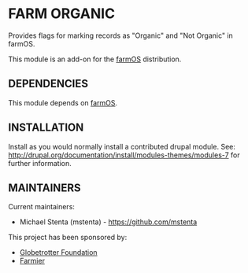 FARM ORGANIC
============

Provides flags for marking records as "Organic" and "Not Organic" in farmOS.

This module is an add-on for the [farmOS](http://drupal.org/project/farm)
distribution.

DEPENDENCIES
------------

This module depends on [farmOS](http://drupal.org/project/farm).

INSTALLATION
------------

Install as you would normally install a contributed drupal module. See:
http://drupal.org/documentation/install/modules-themes/modules-7 for further
information.

MAINTAINERS
-----------

Current maintainers:
 * Michael Stenta (mstenta) - https://github.com/mstenta

This project has been sponsored by:
 * [Globetrotter Foundation](http://globetrotterfoundation.org)
 * [Farmier](http://farmier.com)

